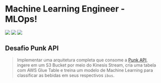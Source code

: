 # Machine Learning Engineer - MLOps!

![](https://img.shields.io/badge/Amazon_AWS-232F3E?style=for-the-badge&logo=amazon-aws&logoColor=yellow)
![](https://img.shields.io/badge/serverless-layers?style=for-the-badge&logo=serverless&logoColor=white) 
![](https://img.shields.io/badge/Python-3776AB?style=for-the-badge&logo=python&logoColor=white)


## Desafio Punk API

> Implementar uma arquitetura completa que consome a [Punk API](https://punkapi.com/documentation/v2), ingere em um S3 Bucket por meio do Kinesis Stream, cria uma tabela com AWS Glue Table e treina um modelo de Machine Learning para classificar as bebidas em seus respectivos `ibus`.



